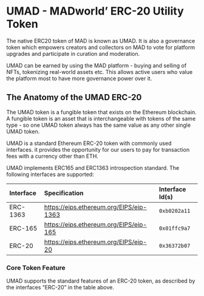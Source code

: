 # UMAD - MADworld’ ERC-20 Utility Token

The native ERC20 token of MAD is known as UMAD. It is also a governance token which empowers creators and collectors on MAD to vote for platform upgrades and participate in curation and moderation.

UMAD can be earned by using the MAD platform - buying and selling of NFTs, tokenizing real-world assets etc. This allows active users who value the platform most to have more governance power over it.

## The Anatomy of the UMAD ERC-20

The UMAD token is a fungible token that exists on the Ethereum blockchain. A fungible token is an asset that is interchangeable with tokens of the same type - so one UMAD token always has the same value as any other single UMAD token.
 
UMAD is a standard Ethereum ERC-20 token with commonly used interfaces. it provides the opportunity for our users to pay for transaction fees with a currency other than ETH.

UMAD implements ERC165 and ERC1363 introspection standard. The following interfaces are supported:

| Interface | Specification | Interface Id(s) |
| :----     | :---          | :---                   |
| ERC-1363  | https://eips.ethereum.org/EIPS/eip-1363 | `0xb0202a11` |
| ERC-165   | https://eips.ethereum.org/EIPS/eip-165 | `0x01ffc9a7` |
| ERC-20    | https://eips.ethereum.org/EIPS/eip-20 | `0x36372b07` |


### Core Token Feature

UMAD supports the standard features of an ERC-20 token, as described by the interfaces “ERC-20” in the table above. 